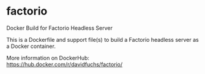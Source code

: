 # factorio
Docker Build for Factorio Headless Server

This is a Dockerfile and support file(s) to build a Factorio headless server as a Docker container.

More information on DockerHub: https://hub.docker.com/r/davidfuchs/factorio/

